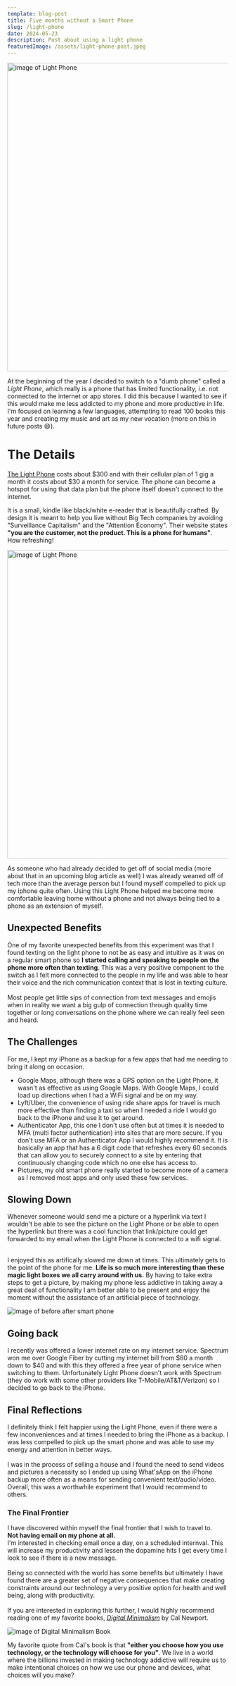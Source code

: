 ```yaml
---
template: blog-post
title: Five months without a Smart Phone
slug: /light-phone
date: 2024-05-23
description: Post about using a light phone
featuredImage: /assets/light-phone-post.jpeg
---
```


<img src="/assets/light-phone-post.jpeg" alt="image of Light Phone" width="700" style="display: block; margin: 0 auto;" />

At the beginning of the year I decided to switch to a "dumb phone" called a *Light Phone*, which really is a phone that has limited functionality, i.e. not connected to the internet or app stores.
I did this because I wanted to see if this would make me less addicted to my phone and more productive in life. I'm focused on learning a few languages, attempting to read 100 books this year and creating my music and art as my new vocation (more on this in future posts 😄).

# The Details

[The Light Phone](https://www.thelightphone.com/) costs about $300 and with their cellular plan of 1 gig a month it costs about $30 a month for service. The phone can become a hotspot for using that data plan but the phone itself doesn't connect to the internet.

It is a small, kindle like black/white e-reader that is beautifully crafted. By design it is meant to help you live without Big Tech companies by avoiding "Surveillance Capitalism" and the "Attention Economy". Their website states **"you are the customer, not the product. This is a phone for humans"**.<br>
How refreshing!

<img src="/assets/light-phone-too-many-things.jpeg" alt="image of Light Phone" width="700" style="display: block; margin: 0 auto;" />

As someone who had already decided to get off of social media (more about that in an upcoming blog article as well) I was already weaned off of tech more than the average person but I found myself compelled to pick up my iphone quite often. Using this Light Phone helped me become more comfortable leaving home without a phone and not always being tied to a phone as an extension of myself.

## Unexpected Benefits

One of my favorite unexpected benefits from this experiment was that I found texting on the light phone to not be as easy and intuitive as it was on a regular smart phone so **I started calling and speaking to people on the phone more often than texting**. This was a very positive component to the switch as I felt more connected to the people in my life and was able to hear their voice and the rich communication context that is lost in texting culture.<br>
<br>
Most people get little sips of connection from text messages and emojis when in reality we want a big gulp of connection through quality time together or long conversations on the phone where we can really feel seen and heard.

## The Challenges

For me, I kept my iPhone as a backup for a few apps that had me needing to bring it along on occasion.

- Google Maps, although there was a GPS option on the Light Phone, it wasn't as effective as using Google Maps. With Google Maps, I could load up directions when I had a WiFi signal and be on my way.
- Lyft/Uber, the convenience of using ride share apps for travel is much more effective than finding a taxi so when I needed a ride I would go back to the iPhone and use it to get around.
- Authenticator App, this one I don't use often but at times it is needed to MFA (multi factor authentication) into sites that are more secure. If you don't use MFA or an Authenticator App I would highly recommend it. It is basically an app that has a 6 digit code that refreshes every 60 seconds that can allow you to securely connect to a site by entering that continuously changing code which no one else has access to.
- Pictures, my old smart phone really started to become more of a camera as I removed most apps and only used these few services.

## Slowing Down

Whenever someone would send me a picture or a hyperlink via text I wouldn't be able to see the picture on the Light Phone or be able to open the hyperlink but there was a cool function that link/picture could get forwarded to my email when the Light Phone is connected to a wifi signal.<br>
<br>

I enjoyed this as artifically slowed me down at times. This ultimately gets to the point of the phone for me. **Life is so much more interesting than these magic light boxes we all carry around with us.** By having to take extra steps to get a picture, by making my phone less addictive in taking away a great deal of functionality I am better able to be present and enjoy the moment without the assistance of an artificial piece of technology.

<img src="/assets/light-phone-before-after.jpg" alt="image of before after smart phone" style="display: block; margin: 0 auto;" />


## Going back

I recently was offered a lower internet rate on my internet service. Spectrum won me over Google Fiber by cutting my internet bill from $80 a month down to $40 and with this they offered a free year of phone service when switching to them. Unfortunately Light Phone doesn't work with Spectrum (they do work with some other providers like T-Mobile/AT&T/Verizon) so I decided to go back to the iPhone.

## Final Reflections

I definitely think I felt happier using the Light Phone, even if there were a few inconveniences and at times I needed to bring the iPhone as a backup. I was less compelled to pick up the smart phone and was able to use my energy and attention in better ways.<br>
<br>
I was in the process of selling a house and I found the need to send videos and pictures a necessity so I ended up using What'sApp on the iPhone backup more often as a means for sending convenient text/audio/video.
<br>
Overall, this was a worthwhile experiment that I would recommend to others.

### The Final Frontier

I have discovered within myself the final frontier that I wish to travel to.<br>
**Not having email on my phone at all.**<br>
I'm interested in checking email once a day, on a scheduled internval. This will increase my productivity and lessen the dopamine hits I get every time I look to see if there is a new message.<br>
<br>
Being so connected with the world has some benefits but ultimately I have found there are a greater set of negative consequences that make creating constraints around our technology a very positive option for health and well being, along with productivity.
<br><br>
If you are interested in exploring this further, I would highly recommend reading one of my favorite books, [*Digital Minimalism*](https://calnewport.com/writing/) by Cal Newport.

<img src="/assets/digital-minimalism.png" alt="image of Digital Minimalism Book" style="display: block; margin: 0 auto;" />

My favorite quote from Cal's book is that **"either you choose how you use technology, or the technology will choose for you"**. We live in a world where the billions invested in making technology addictive will require us to make intentional choices on how we use our phone and devices, what choices will you make?